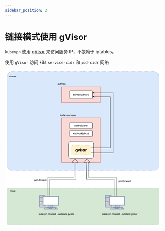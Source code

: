 ```yaml
---
sidebar_position: 2
---
```


# 链接模式使用 gVisor

`kubevpn` 使用 [gVisor](https://github.com/google/gvisor) 来访问服务 IP，不依赖于 iptables。

使用 `gVisor` 访问 k8s `service-cidr` 和 `pod-cidr` 网络

![connect_gvisor.svg](img/connect_gvisor.svg)